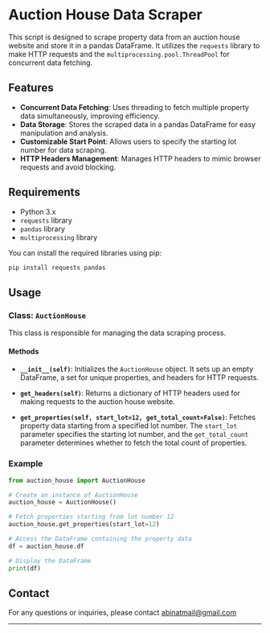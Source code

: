 # Auction House Data Scraper

This script is designed to scrape property data from an auction house website and store it in a pandas DataFrame. It utilizes the `requests` library to make HTTP requests and the `multiprocessing.pool.ThreadPool` for concurrent data fetching.

## Features

- **Concurrent Data Fetching**: Uses threading to fetch multiple property data simultaneously, improving efficiency.
- **Data Storage**: Stores the scraped data in a pandas DataFrame for easy manipulation and analysis.
- **Customizable Start Point**: Allows users to specify the starting lot number for data scraping.
- **HTTP Headers Management**: Manages HTTP headers to mimic browser requests and avoid blocking.

## Requirements

- Python 3.x
- `requests` library
- `pandas` library
- `multiprocessing` library

You can install the required libraries using pip:

```sh
pip install requests pandas 
```

## Usage

### Class: `AuctionHouse`
This class is responsible for managing the data scraping process.

#### Methods

- **`__init__(self)`**: Initializes the `AuctionHouse` object. It sets up an empty DataFrame, a set for unique properties, and headers for HTTP requests.

- **`get_headers(self)`**: Returns a dictionary of HTTP headers used for making requests to the auction house website.

- **`get_properties(self, start_lot=12, get_total_count=False)`**: Fetches property data starting from a specified lot number. The `start_lot` parameter specifies the starting lot number, and the `get_total_count` parameter determines whether to fetch the total count of properties.

### Example

```python
from auction_house import AuctionHouse

# Create an instance of AuctionHouse
auction_house = AuctionHouse()

# Fetch properties starting from lot number 12
auction_house.get_properties(start_lot=12)

# Access the DataFrame containing the property data
df = auction_house.df

# Display the DataFrame
print(df)
```


## Contact

For any questions or inquiries, please contact [abinatmail@gmail.com](mailto:abinatmail@gmail.com)

---
